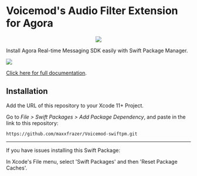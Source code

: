 # Voicemod's Audio Filter Extension for Agora

<p align="center">
  <img src="https://github.com/maxxfrazer/Voicemod-swiftpm/actions/workflows/swiftpm-resolve.yml/badge.svg"/>
</p>


Install Agora Real-time Messaging SDK easily with Swift Package Manager.

![](media/swiftpm-agora.png)

[Click here for full documentation](https://console-preprod-2.agora.io/marketplace/extension/introduce?serviceName=voicemod).

## Installation

Add the URL of this repository to your Xcode 11+ Project.

Go to _File > Swift Packages > Add Package Dependency_, and paste in the link to this repository:

`https://github.com/maxxfrazer/Voicemod-swiftpm.git`

---

If you have issues installing this Swift Package:

In Xcode's File menu, select 'Swift Packages' and then 'Reset Package Caches'.
